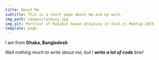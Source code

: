 ```yaml
---
title: About Me
subtitle: This is a short page about me and my work.
img_path: images/raikusy.jpg
img_alt: Portrait of Rakibul Hasan @raikusy in Talk.js Meetup 2019
template: page
---
```

I am from **Dhaka, Bangladesh**

*Well nothing much to write about me, but I **write a lot of code** btw!*

